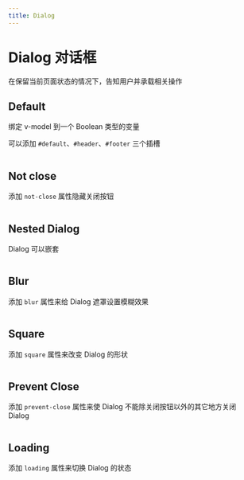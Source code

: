 ```yaml
---
title: Dialog
---
```


# Dialog 对话框

在保留当前页面状态的情况下，告知用户并承载相关操作

## Default

绑定 v-model 到一个 Boolean 类型的变量

可以添加 `#default`、`#header`、`#footer` 三个插槽

```vue demo src="./default.vue"

```

## Not close

添加 `not-close` 属性隐藏关闭按钮

```vue demo src="./not-close.vue"

```

## Nested Dialog

Dialog 可以嵌套

```vue demo src="./nested-dialog.vue"

```

## Blur

添加 `blur` 属性来给 Dialog 遮罩设置模糊效果

```vue demo src="./blur.vue"

```

## Square

添加 `square` 属性来改变 Dialog 的形状

```vue demo src="./square.vue"

```

## Prevent Close

添加 `prevent-close` 属性来使 Dialog 不能除关闭按钮以外的其它地方关闭 Dialog

```vue demo src="./prevent-close.vue"

```

## Loading

添加 `loading` 属性来切换 Dialog 的状态

```vue demo src="./loading.vue"

```
